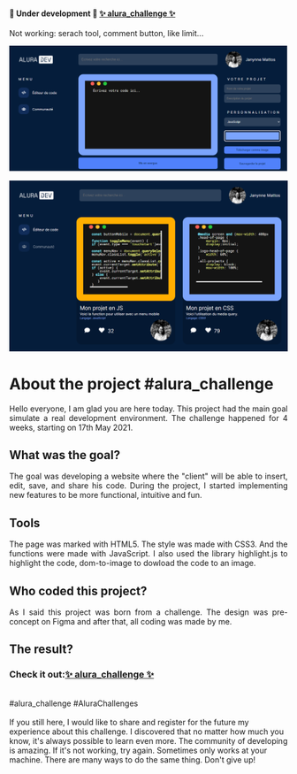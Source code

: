 <h4 align="justify"> 
	🚧  Under development  🚧 <a href="https://janynnemattos.github.io/alura_challenge/">✨ alura_challenge ✨</a>
</h4>
<p>Not working: serach tool, comment button, like limit...</p>
<p>
<img src="https://github.com/janynnemattos/alura_challenge/blob/main/index.png">
	<p>
<img src="https://github.com/janynnemattos/alura_challenge/blob/main/commonaute.png">
		
<h1 align="left">About the project #alura_challenge</h1>

<p align="justify">Hello everyone, I am glad you are here today.
This project had the main goal simulate a real development environment.
The challenge happened for 4 weeks, starting on 17th May 2021.</p>

<h2 align="left">What was the goal?</h2>

<p align="justify">The goal was developing a website where the "client" will be able to insert, edit, save, and share his code. During the project, I started implementing new features to be more functional, intuitive and fun.</p>

<h2 align="left">Tools</h2>

<p align="justify">The page was marked with HTML5. The style was made with CSS3. And the functions were made with JavaScript.
I also used the library highlight.js to highlight the code, dom-to-image to dowload the code to an image.</p>

<h2 align="left">Who coded this project?</h2>

<p align="justify">As I said this project was born from a challenge. The design was pre-concept on Figma and after that, all coding was made by me.</p>

<h2 align="left">The result?</h2>
<h3>Check it out:<a href="https://janynnemattos.github.io/alura_challenge/">✨ alura_challenge ✨</a></h3>
<br>
#alura_challenge 
#AluraChallenges
<br><br>
If you still here, I would like to share and register for the future my experience about this challenge. I discovered that no matter how much you know, it's always possible to learn even more. The community of developing is amazing. If it's not working, try again. Sometimes only works at your machine. There are many ways to do the same thing. Don't give up!


